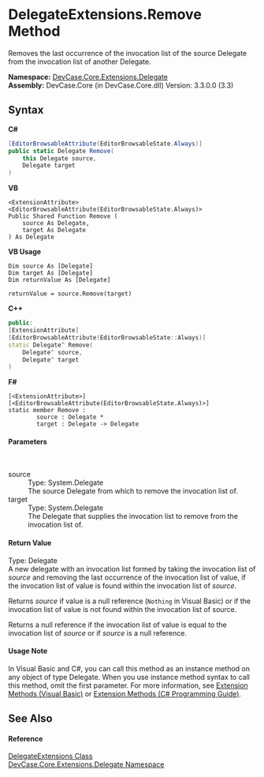 # DelegateExtensions.Remove Method 
 

Removes the last occurrence of the invocation list of the source Delegate from the invocation list of another Delegate.

**Namespace:**&nbsp;<a href="N_DevCase_Core_Extensions_Delegate">DevCase.Core.Extensions.Delegate</a><br />**Assembly:**&nbsp;DevCase.Core (in DevCase.Core.dll) Version: 3.3.0.0 (3.3)

## Syntax

**C#**<br />
``` C#
[EditorBrowsableAttribute(EditorBrowsableState.Always)]
public static Delegate Remove(
	this Delegate source,
	Delegate target
)
```

**VB**<br />
``` VB
<ExtensionAttribute>
<EditorBrowsableAttribute(EditorBrowsableState.Always)>
Public Shared Function Remove ( 
	source As Delegate,
	target As Delegate
) As Delegate
```

**VB Usage**<br />
``` VB Usage
Dim source As [Delegate]
Dim target As [Delegate]
Dim returnValue As [Delegate]

returnValue = source.Remove(target)
```

**C++**<br />
``` C++
public:
[ExtensionAttribute]
[EditorBrowsableAttribute(EditorBrowsableState::Always)]
static Delegate^ Remove(
	Delegate^ source, 
	Delegate^ target
)
```

**F#**<br />
``` F#
[<ExtensionAttribute>]
[<EditorBrowsableAttribute(EditorBrowsableState.Always)>]
static member Remove : 
        source : Delegate * 
        target : Delegate -> Delegate 

```


#### Parameters
&nbsp;<dl><dt>source</dt><dd>Type: System.Delegate<br />The source Delegate from which to remove the invocation list of.</dd><dt>target</dt><dd>Type: System.Delegate<br />The Delegate that supplies the invocation list to remove from the invocation list of.</dd></dl>

#### Return Value
Type: Delegate<br />A new delegate with an invocation list formed by taking the invocation list of *source* and removing the last occurrence of the invocation list of value, if the invocation list of value is found within the invocation list of *source*. 

 Returns *source* if value is a null reference (`Nothing` in Visual Basic) or if the invocation list of value is not found within the invocation list of source. 

 Returns a null reference if the invocation list of value is equal to the invocation list of *source* or if *source* is a null reference.

#### Usage Note
In Visual Basic and C#, you can call this method as an instance method on any object of type Delegate. When you use instance method syntax to call this method, omit the first parameter. For more information, see <a href="https://docs.microsoft.com/dotnet/visual-basic/programming-guide/language-features/procedures/extension-methods">Extension Methods (Visual Basic)</a> or <a href="https://docs.microsoft.com/dotnet/csharp/programming-guide/classes-and-structs/extension-methods">Extension Methods (C# Programming Guide)</a>.

## See Also


#### Reference
<a href="T_DevCase_Core_Extensions_Delegate_DelegateExtensions">DelegateExtensions Class</a><br /><a href="N_DevCase_Core_Extensions_Delegate">DevCase.Core.Extensions.Delegate Namespace</a><br />